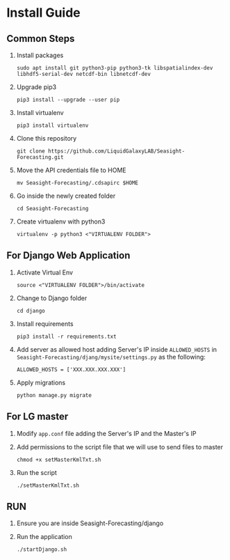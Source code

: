 # Install Guide
## Common Steps
1. Install packages
    ```
    sudo apt install git python3-pip python3-tk libspatialindex-dev libhdf5-serial-dev netcdf-bin libnetcdf-dev
    ```

2. Upgrade pip3
    ```
    pip3 install --upgrade --user pip
    ```

3. Install virtualenv
    ```
    pip3 install virtualenv
    ```

4. Clone this repository
   ```
   git clone https://github.com/LiquidGalaxyLAB/Seasight-Forecasting.git
   ```

5. Move the API credentials file to HOME
   ```
   mv Seasight-Forecasting/.cdsapirc $HOME
   ```

6. Go inside the newly created folder
   ```
   cd Seasight-Forecasting
   ```

7. Create virtualenv with python3
   ```
   virtualenv -p python3 <"VIRTUALENV FOLDER">
   ```

## For Django Web Application
1. Activate Virtual Env
   ```
   source <"VIRTUALENV FOLDER">/bin/activate
   ```

2. Change to Django folder
   ```
   cd django
   ```

3. Install requirements
   ```
   pip3 install -r requirements.txt
   ```

4. Add server as allowed host adding Server's IP inside `ALLOWED_HOSTS` in `Seasight-Forecasting/djang/mysite/settings.py` as the following:
   ```
   ALLOWED_HOSTS = ['XXX.XXX.XXX.XXX']
   ```

5. Apply migrations
   ```
   python manage.py migrate
   ```

## For LG master
1. Modify `app.conf` file adding the Server's IP and the Master's IP

2. Add permissions to the script file that we will use to send files to master
   ```
   chmod +x setMasterKmlTxt.sh
   ```

3. Run the script
   ```
   ./setMasterKmlTxt.sh
   ```

## RUN
1. Ensure you are inside Seasight-Forecasting/django

2. Run the application
    ```
    ./startDjango.sh
    ```